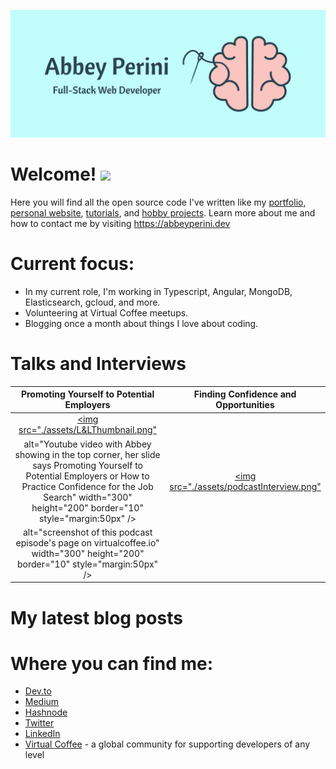![Logo Banner](logobanner.png)

# Welcome! <img src="https://media.giphy.com/media/hvRJCLFzcasrR4ia7z/giphy.gif" width="25px">
Here you will find all the open source code I've written like my [portfolio](https://github.com/abbeyperini/Portfolio2.0), [personal website](https://github.com/abbeyperini/abbeyperini.github.io), [tutorials](https://github.com/abbeyperini/ReactReload), and [hobby projects](https://github.com/abbeyperini/Knitworthy). Learn more about me and how to contact me by visiting https://abbeyperini.dev

# Current focus:
* In my current role, I'm working in Typescript, Angular, MongoDB, Elasticsearch, gcloud, and more.
* Volunteering at Virtual Coffee meetups.
* Blogging once a month about things I love about coding.

# Talks and Interviews

| Promoting Yourself to Potential Employers | Finding Confidence and Opportunities |
| :--: | :--: |
| <a href="https://youtu.be/NVaZu8--4p0?list=PLh9uT23TA65idCyc_orC85RefgY_-fKsG" target="_blank"><img src="./assets/L&LThumbnail.png" 
alt="Youtube video with Abbey showing in the top corner, her slide says Promoting Yourself to Potential Employers or How to Practice Confidence for the Job Search" width="300" height="200" border="10" style="margin:50px" /></a> | <a href="https://virtualcoffee.io/podcast/0302-abbey-perini/" target="_blank"><img src="./assets/podcastInterview.png" 
alt="screenshot of this podcast episode's page on virtualcoffee.io" width="300" height="200" border="10" style="margin:50px" /></a> |


# My latest blog posts 
<!-- MEDIUM-STORY-LIST:START -->
<!-- MEDIUM-STORY-LIST:END -->

# Where you can find me:
* [Dev.to](https://dev.to/abbeyperini)
* [Medium](https://medium.com/@abbeyperini)
* [Hashnode](https://abbeyperini.hashnode.dev/)
* [Twitter](https://twitter.com/AbbeyPerini)
* [LinkedIn](https://www.linkedin.com/in/abigail-perini/)
* [Virtual Coffee](https://virtualcoffee.io/) - a global community for supporting developers of any level
